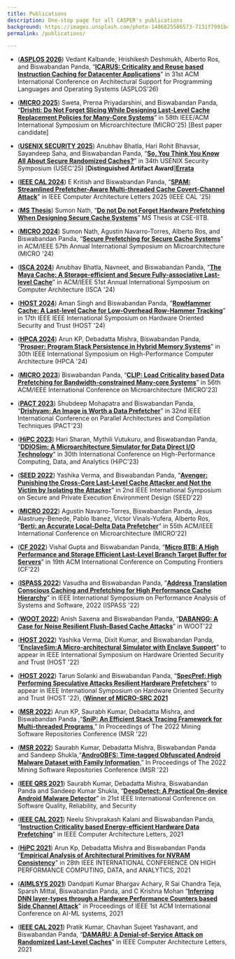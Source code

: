 ```yaml
---
title: Publications
description: One-stop page for all CASPER's publications
background: https://images.unsplash.com/photo-1486825586573-7131f7991bdd?auto=format&w=2000
permalink: /publications/

---
```

* (**[ASPLOS 2026](https://asplos-conference.org/asplos2026/)**) Vedant Kalbande, Hrishikesh Deshmukh, Alberto Ros, and Biswabandan Panda, “**[ICARUS: Criticality and Reuse based Instruction Caching for Datacenter Applications](https://www.cse.iitb.ac.in/~biswa/ASPLOS26.pdf)**” in 31st ACM International Conference on Architectural Support for Programming Languages and Operating Systems (ASPLOS'26)

* (**[MICRO 2025](https://www.microarch.org/micro58/)**) Sweta, Prerna Priyadarshini, and Biswabandan Panda, “**[Drishti: Do Not Forget Slicing While Designing Last-Level Cache Replacement Policies for Many-Core Systems](https://www.cse.iitb.ac.in/~biswa/MICRO25.pdf)**” in 58th IEEE/ACM International Symposium on Microarchitecture (MICRO'25) [Best paper candidate]

* (**[USENIX SECURITY 2025](https://www.usenix.org/conference/usenixsecurity25)**) Anubhav Bhatla, Hari Rohit Bhavsar, Sayandeep Saha, and Biswabandan Panda, “**[So, You Think You Know All About Secure Randomized Caches?](https://www.cse.iitb.ac.in/~biswa/USENIXSEC25.pdf)**” in 34th USENIX Security Symposium (USEC'25) [**Distinguished Artifact Award**][**Errata**](https://www.cse.iitb.ac.in/~biswa/Errata-USEC25.pdf)

* (**[IEEE CAL 2024](https://www.computer.org/csdl/journal/ca)**) E Kritish and Biswabandan Panda, “**[SPAM: Streamlined Prefetcher-Aware Multi-threaded Cache Covert-Channel Attack](https://www.cse.iitb.ac.in/~biswa/CAL25.pdf)**” in IEEE Computer Architecture Letters 2025 (IEEE CAL '25)

* (**[MS Thesis]()**) Sumon Nath, “**[Do not Do not Forget Hardware Prefetching When Designing Secure Cache Systems](https://www.cse.iitb.ac.in/~biswa/MSThesisSumon.pdf)**” MS Thesis at CSE-IITB. 

* (**[MICRO 2024](https://microarch.org/micro57/)**) Sumon Nath, Agustin Navarro-Torres, Alberto Ros, and Biswabandan Panda, “**[Secure Prefetching for Secure Cache Systems](https://www.cse.iitb.ac.in/~biswa/MICRO24.pdf)**” in ACM/IEEE 57th Annual International Symposium on Microarchitecture (MICRO '24)

* (**[ISCA 2024](https://iscaconf.org/isca2024/)**) Anubhav Bhatla, Navneet, and Biswabandan Panda, “**[The Maya Cache: A Storage-efficient and Secure
Fully-associative Last-level Cache](https://www.cse.iitb.ac.in/~biswa/ISCA2024.pdf)**” in ACM/IEEE 51st Annual International Symposium on Computer Architecture (ISCA '24)

* (**[HOST 2024](http://www.hostsymposium.org/)**) Aman Singh and Biswabandan Panda, “**[RowHammer Cache: A Last-level Cache for Low-Overhead Row-Hammer Tracking](https://www.cse.iitb.ac.in/~biswa/HOST2024.pdf)**” in 17th IEEE IEEE International Symposium on Hardware Oriented Security and Trust (HOST '24)

* (**[HPCA 2024](https://hpca-conf.org/2024/)**) Arun KP, Debadatta Mishra, Biswabandan Panda, “**[Prosper: Program Stack Persistence in Hybrid Memory Systems](https://www.cse.iitb.ac.in/~biswa/HPCA24.pdf)**” in 30th IEEE International Symposium on High-Performance Computer Architecture (HPCA '24) 
 
* (**[MICRO 2023](https://www.microarch.org/micro56/)**) Biswabandan Panda, “**[CLIP: Load Criticality based Data Prefetching for Bandwidth-constrained Many-core Systems](https://www.cse.iitb.ac.in/~biswa/MICRO23.pdf)**” in 56th ACM/IEEE International Conference on Microarchitecture (MICRO'23)
  
* (**[PACT 2023](https://pact2023.github.io/)**) Shubdeep Mohapatra and Biswabandan Panda, “**[Drishyam: An Image is Worth a Data Prefetcher](https://www.cse.iitb.ac.in/~biswa/PACT23-final.pdf)**” in 32nd IEEE International Conference on  Parallel Architectures and Compilation Techniques (PACT'23)

*  (**[HiPC 2023](https://hipc.org/)**) Hari Sharan, Mythili Vutukuru, and Biswabandan Panda, “**[DDIOSim: A Microarchitecture Simulator for Data Direct I/O Technology](https://www.cse.iitb.ac.in/~biswa/HiPC23.pdf)**” in 30th  International Conference on High-Performance Computing, Data, and Analytics (HiPC'23)

* (**[SEED 2022](https://seed22.engr.uconn.edu/)**) Yashika Verma, and Biswabandan Panda, “**[Avenger: Punishing the Cross-Core Last-Level Cache Attacker and Not the Victim by Isolating the Attacker](https://www.cse.iitb.ac.in/~biswa/SEED.pdf)**” in 2nd IEEE International Symposium on Secure and Private Execution Environment Design (SEED'22)

* (**[MICRO 2022](https://www.microarch.org/micro55/)**) Agustin Navarro-Torres, Biswabandan Panda, Jesus Alastruey-Benede, Pablo Ibanez, Victor Vinals-Yufera, Alberto Ros, “**[Berti: an Accurate Local-Delta Data Prefetcher](https://www.cse.iitb.ac.in/~biswa/MICRO22.pdf)**” in 55th ACM/IEEE International Conference on Microarchitecture (MICRO'22)

* (**[CF 2022](https://www.computingfrontiers.org/2022/)**) Vishal Gupta and Biswabandan Panda, “**[Micro BTB: A High Performance and Storage Efficient Last-Level
Branch Target Buffer for Servers](https://www.cse.iitb.ac.in/~biswa/CF2022.pdf)**” in 19th ACM International Conference on Computing Frontiers (CF'22)

* (**[ISPASS 2022](https://ispass.org/ispass2022/)**) Vasudha and Biswabandan Panda, “**[Address Translation Conscious Caching and Prefetching for High Performance Cache Hierarchy](https://www.cse.iitb.ac.in/~biswa/ISPASS22.pdf)**” in IEEE International Symposium on Performance Analysis of Systems and Software, 2022  (ISPASS '22)

* (**[WOOT 2022](https://www.ieee-security.org/TC/SP2022/WOOT22/index.html)**) Anish Saxena and Biswabandan Panda, “**[DABANGG: A Case for Noise Resilient Flush-Based Cache Attacks](https://www.cse.iitb.ac.in/~biswa/WOOT22.pdf)**” in WOOT'22

* (**[HOST 2022](http://www.hostsymposium.org/)**) Yashika Verma, Dixit Kumar, and Biswabandan Panda, “**[EnclaveSim:A Micro-architectural Simulator with Enclave Support](https://www.cse.iitb.ac.in/~biswa/HOST_enclavesim.pdf)**” to appear in IEEE International Symposium on Hardware Oriented Security and Trust (HOST '22)

* (**[HOST 2022](http://www.hostsymposium.org/)**) Tarun Solanki and Biswabandan Panda, “**[SpecPref: High Performing Speculative Attacks Resilient Hardware Prefetchers](https://www.cse.iitb.ac.in/~biswa/Specpref-final.pdf)**” to appear in IEEE International Symposium on Hardware Oriented Security and Trust (HOST '22), (**[Winner of MICRO-SRC 2021](https://www.dropbox.com/s/to1eshh8rq7v5kg/Tarun-MICROSRC.jpg?dl=0)**

* (**[MSR 2022](https://conf.researchr.org/home/msr-2022)**) Arun KP, Saurabh Kumar, Debadatta Mishra, and Biswabandan Panda ,“**[SniP: An Efficient Stack Tracing Framework for Multi-threaded Programs](https://www.cse.iitb.ac.in/~biswa/MSR22-2.pdf)**,” In Proceedings of The 2022 Mining Software Repositories Conference (MSR '22)

* (**[MSR 2022](https://conf.researchr.org/home/msr-2022)**)  Saurabh Kumar, Debadatta Mishra, Biswabandan Panda and Sandeep Shukla,“**[AndroOBFS: Time-tagged Obfuscated Android Malware Dataset with Family Information](https://www.cse.iitb.ac.in/~biswa/MSR22-1.pdf)**,” In Proceedings of The 2022 Mining Software Repositories Conference (MSR '22)
  
* (**[IEEE QRS 2021](https://qrs21.techconf.org/)**) Saurabh Kumar, Debadatta Mishra, Biswabandan Panda and Sandeep Kumar Shukla, “**[DeepDetect: A Practical On-device Android Malware Detector](https://www.cse.iitb.ac.in/~biswa/QRS2021.pdf)**" in 21st IEEE International Conference on Software Quality, Reliability, and Security

* (**[IEEE CAL 2021](https://www.computer.org/csdl/journal/ca)**) Neelu Shivprakash Kalani and Biswabandan Panda, “**[Instruction Criticality based Energy-efficient
Hardware Data Prefetching](https://www.cse.iitb.ac.in/~biswa/EnergyPref.pdf)**" in IEEE Computer Architecture Letters, 2021

* (**[HiPC 2021](https://hipc.org/)**) Arun Kp, Debadatta Mishra and Biswabandan Panda “**[Empirical Analysis of Architectural Primitives for NVRAM Consistency](https://www.cse.iitb.ac.in/~biswa/HiPC21.pdf)**" in 28th IEEE INTERNATIONAL CONFERENCE ON HIGH PERFORMANCE COMPUTING, DATA, and ANALYTICS, 2021

* (**[AIMLSYS 2021](https://www.aimlsystems.org/2021/)**) Dandpati Kumar Bhargav Achary, R Sai Chandra Teja, Sparsh Mittal, Biswabandan Panda, and C Krishna Mohan “**[Inferring DNN layer-types through a Hardware Performance Counters based Side Channel Attack](https://www.cse.iitb.ac.in/~biswa/AIMLSYS.pdf)**" in Proceedings of IEEE 1st ACM International Conference on AI-ML systems, 2021

* (**[IEEE CAL 2021](https://www.computer.org/csdl/journal/ca)**) Pratik Kumar, Chavhan Sujeet Yashavant, and Biswabandan Panda, “**[DAMARU: A Denial-of-Service Attack on Randomized Last-Level Caches](https://www.cse.iitb.ac.in/~biswa/DAMARU-final.pdf)**" in IEEE Computer Architecture Letters, 2021
